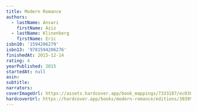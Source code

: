 ```yaml
---
title: Modern Romance
authors:
  - lastName: Ansari
    firstName: Aziz
  - lastName: Klinenberg
    firstName: Eric
isbn10: '1594206279'
isbn13: '9781594206276'
finishedAt: 2015-12-14
rating: 4
yearPublished: 2015
startedAt: null
asin:
subtitle:
narrators:
coverImageUrl: https://assets.hardcover.app/book_mappings/7333187/ec03824f57546809f48806cf464fbcba9723943d.jpeg
hardcoverUrl: https://hardcover.app/books/modern-romance/editions/30399481
---
```

